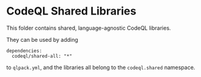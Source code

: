 # CodeQL Shared Libraries

This folder contains shared, language-agnostic CodeQL libraries.

They can be used by adding

```
dependencies:
  codeql/shared-all: "*"
```

to `qlpack.yml`, and the libraries all belong to the `codeql.shared` namespace.